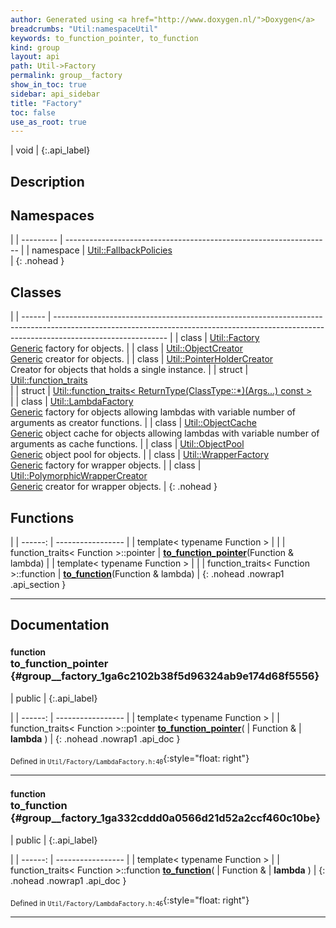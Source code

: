 ```yaml
---
author: Generated using <a href="http://www.doxygen.nl/">Doxygen</a>
breadcrumbs: "Util:namespaceUtil"
keywords: to_function_pointer, to_function
kind: group
layout: api
path: Util->Factory
permalink: group__factory
show_in_toc: true
sidebar: api_sidebar
title: "Factory"
toc: false
use_as_root: true
---
```


| void |
{:.api_label}

## Description





## Namespaces

|
| --------- | ------------------------------------------------------------------ | 
| namespace | [Util::FallbackPolicies](namespaceUtil_1_1FallbackPolicies) <br/>  | 
{: .nohead }

## Classes

|
| ------ | ---------------------------------------------------------------------------------------------------------------------------------------------------------------------------------------- | 
| class  | [Util::Factory](classUtil_1_1Factory) <br/> [Generic](classUtil_1_1Generic) factory for objects.                                                                                         | 
| class  | [Util::ObjectCreator](classUtil_1_1ObjectCreator) <br/> [Generic](classUtil_1_1Generic) creator for objects.                                                                             | 
| class  | [Util::PointerHolderCreator](classUtil_1_1PointerHolderCreator) <br/> Creator for objects that holds a single instance.                                                                  | 
| struct | [Util::function_traits](structUtil_1_1function%5F%5Ftraits) <br/>                                                                                                                        | 
| struct | [Util::function_traits&lt; ReturnType(ClassType::*)(Args...) const  &gt;](structUtil_1_1function%5F%5Ftraits_3_01ReturnType_07ClassType_1_1_5_08_07Args_8_8_8_08_01const_01_01_4) <br/>  | 
| class  | [Util::LambdaFactory](classUtil_1_1LambdaFactory) <br/> [Generic](classUtil_1_1Generic) factory for objects allowing lambdas with variable number of arguments as creator functions.     | 
| class  | [Util::ObjectCache](classUtil_1_1ObjectCache) <br/> [Generic](classUtil_1_1Generic) object cache for objects allowing lambdas with variable number of arguments as cache functions.      | 
| class  | [Util::ObjectPool](classUtil_1_1ObjectPool) <br/> [Generic](classUtil_1_1Generic) object pool for objects.                                                                               | 
| class  | [Util::WrapperFactory](classUtil_1_1WrapperFactory) <br/> [Generic](classUtil_1_1Generic) factory for wrapper objects.                                                                   | 
| class  | [Util::PolymorphicWrapperCreator](classUtil_1_1PolymorphicWrapperCreator) <br/> [Generic](classUtil_1_1Generic) creator for wrapper objects.                                             | 
{: .nohead }

## Functions

|
| ------: | ----------------- |
| template< typename Function  >  | |
| function_traits< Function >::pointer | **[to_function_pointer](#group%5F%5Ffactory_1ga6c2102b38f5d96324ab9e174d68f5556)**(Function & lambda) |
| template< typename Function  >  | |
| function_traits< Function >::function | **[to_function](#group%5F%5Ffactory_1ga332cddd0a0566d21d52a2ccf460c10be)**(Function & lambda) |
{: .nohead .nowrap1 .api_section }


-------------------------------------------------------------------

## Documentation

### <small>function</small><br/> to_function_pointer {#group__factory_1ga6c2102b38f5d96324ab9e174d68f5556}

| public |
{:.api_label}

|
| ------: | ----------------- |
| template< typename Function  > |
| function_traits< Function >::pointer **[to_function_pointer](#group%5F%5Ffactory_1ga6c2102b38f5d96324ab9e174d68f5556)**( | Function & | **lambda** ) |
{: .nohead .nowrap1 .api_doc }





<sub>Defined in `Util/Factory/LambdaFactory.h:40`</sub>{:style="float: right"}

-------------------------------------------------------------------

### <small>function</small><br/> to_function {#group__factory_1ga332cddd0a0566d21d52a2ccf460c10be}

| public |
{:.api_label}

|
| ------: | ----------------- |
| template< typename Function  > |
| function_traits< Function >::function **[to_function](#group%5F%5Ffactory_1ga332cddd0a0566d21d52a2ccf460c10be)**( | Function & | **lambda** ) |
{: .nohead .nowrap1 .api_doc }





<sub>Defined in `Util/Factory/LambdaFactory.h:46`</sub>{:style="float: right"}

-------------------------------------------------------------------

